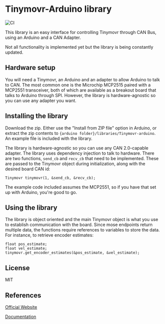 
# Tinymovr-Arduino library

![CI](https://github.com/tinymovr/tinymovr-arduino/actions/workflows/ci.yaml/badge.svg)

This library is an easy interface for controlling Tinymovr through CAN Bus, using an Arduino and a CAN Adapter.

Not all functionality is implemented yet but the library is being constantly updated.

## Hardware setup

You will need a Tinymovr, an Arduino and an adapter to allow Arduino to talk to CAN. The most common one is the Microchip MCP2515 paired with a MCP2551 transceiver, both of which are available as a breakout board that talks to Arduino through SPI. However, the library is hardware-agnostic so you can use any adapter you want.

## Installing the library

Download the zip. Either use the "Install from ZIP file" option in Arduino, or extract the zip contents to `{arduino folder}/libraries/Tinymovr-arduino`. An example file is included with the library.

The library is hardware-agnostic so you can use any CAN 2.0-capable adapter. The library uses dependency injection to talk to hardware. There are two functions, `send_cb` and `recv_cb` that need to be implemented. These are passed to the Tinymovr object during initialization, along with the desired board CAN id:

    Tinymovr tinymovr(1, &send_cb, &recv_cb);

The example code included assumes the MCP2551, so if you have that set up with Arduino, you're good to go.

## Using the library

The library is object oriented and the main Tinymovr object is what you use to establish communication with the board. Since mose endpoints return multiple data, the functions require references to variables to store the data. For instance, to retrieve encoder estimates:

    float pos_estimate;
    float vel_estimate;
    tinymovr.get_encoder_estimates(&pos_estimate, &vel_estimate);

## License

MIT

## References

[Official Website](https://tinymovr.com)

[Documentation](https://tinymovr.readthedocs.io)
